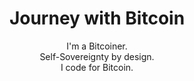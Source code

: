 <!-- markdownlint-disable-next-line -->
<div align="center">

  <!-- markdownlint-disable-next-line -->
# Journey with Bitcoin
I'm a Bitcoiner. <br>
Self-Sovereignty by design. <br>
I code for Bitcoin.

</div>
